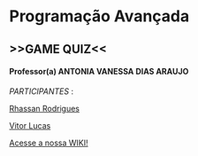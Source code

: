 # Programação Avançada
## >>GAME QUIZ<<

#### Professor(a) ANTONIA VANESSA DIAS ARAUJO
_PARTICIPANTES_ : 

[Rhassan Rodrigues](https://github.com/Rhassancoding) 

[Vitor Lucas](https://github.com/vlucasz) 

 
 [ Acesse a nossa WIKI!](https://github.com/Rhassancoding/Programa-o-Avan-ada---Projeto/wiki)
